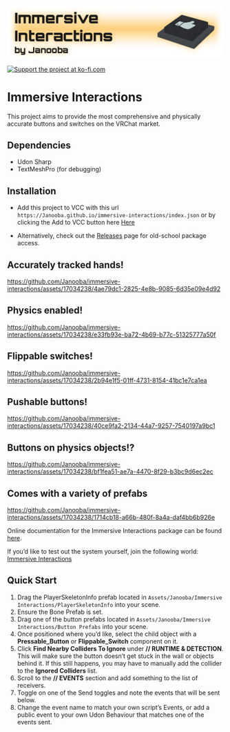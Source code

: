 [<img src='https://github.com/Janooba/immersive-interactions/blob/main/Website/banner.png?raw=true'/>](#)

[<img height='36' src='https://cdn.ko-fi.com/cdn/kofi5.png?v=2' alt='Support the project at ko-fi.com' />](https://ko-fi.com/Z8Z4PAAFY)

# Immersive Interactions

This project aims to provide the most comprehensive and physically accurate buttons and switches on the VRChat market.

## Dependencies

- Udon Sharp
- TextMeshPro (for debugging)

## Installation

- Add this project to VCC with this url `https://Janooba.github.io/immersive-interactions/index.json` or by clicking the Add to VCC button here [Here](https://janooba.github.io/immersive-interactions/)

- Alternatively, check out the [Releases](https://github.com/Janooba/immersive-interactions/releases) page for old-school package access.

## Accurately tracked hands!
https://github.com/Janooba/immersive-interactions/assets/17034238/4ae79dc1-2825-4e8b-9085-6d35e09e4d92

## Physics enabled!
https://github.com/Janooba/immersive-interactions/assets/17034238/e33fb93e-ba72-4b69-b77c-51325777a50f

## Flippable switches!
https://github.com/Janooba/immersive-interactions/assets/17034238/2b94e1f5-01ff-4731-8154-41bc1e7ca1ea

## Pushable buttons!
https://github.com/Janooba/immersive-interactions/assets/17034238/40ce9fa2-2134-44a7-9257-7540197a9bc1

## Buttons on physics objects!?
https://github.com/Janooba/immersive-interactions/assets/17034238/bf1fea51-ae7a-4470-8f29-b3bc9d6ec2ec

## Comes with a variety of prefabs
https://github.com/Janooba/immersive-interactions/assets/17034238/1714cb18-a66b-480f-8a4a-daf4bb6b926e

Online documentation for the Immersive Interactions package can be found [here](https://docs.google.com/document/d/1okMFHb6yietf2g4nO5SxbSJP94q_d9qgWeNA-ezVXew/edit?usp=sharing).

If you’d like to test out the system yourself, join the following world: [Immersive Interactions](https://vrchat.com/home/world/wrld_925c0e94-a683-4100-8696-7b289becf392)

## Quick Start

1. Drag the PlayerSkeletonInfo prefab located in `Assets/Janooba/Immersive Interactions/PlayerSkeletonInfo` into your scene.
1. Ensure the Bone Prefab is set.
1. Drag one of the button prefabs located in `Assets/Janooba/Immersive Interactions/Button Prefabs` into your scene.
1. Once positioned where you’d like, select the child object with a **Pressable_Button** or **Flippable_Switch** component on it.
1. Click **Find Nearby Colliders To Ignore** under **// RUNTIME & DETECTION**. This will make sure the button doesn’t get stuck in the wall or objects behind it. If this still happens, you may have to manually add the collider to the **Ignored Colliders** list.
1. Scroll to the **// EVENTS** section and add something to the list of receivers.
1. Toggle on one of the Send toggles and note the events that will be sent below.
1. Change the event name to match your own script’s Events, or add a public event to your own Udon Behaviour that matches one of the events sent.
